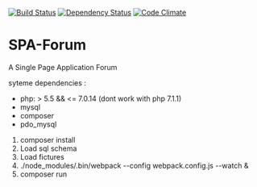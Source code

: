 [![Build Status](https://travis-ci.org/branchard/SPA-Forum.svg?branch=master)](https://travis-ci.org/branchard/SPA-Forum)
[![Dependency Status](https://www.versioneye.com/user/projects/589a8c16475a4f003e6362eb/badge.svg?style=flat)](https://www.versioneye.com/user/projects/589a8c16475a4f003e6362eb)
[![Code Climate](https://codeclimate.com/github/branchard/SPA-Forum/badges/gpa.svg)](https://codeclimate.com/github/branchard/SPA-Forum)

# SPA-Forum
A Single Page Application Forum

syteme dependencies :
- php: > 5.5 && <= 7.0.14 (dont work with php 7.1.1)
- mysql
- composer
- pdo_mysql

1. composer install
2. Load sql schema
3. Load fictures
4. ./node_modules/.bin/webpack --config webpack.config.js --watch &
5. composer run
